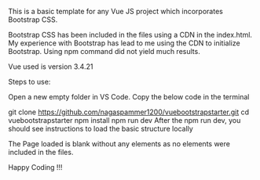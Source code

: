 This is a basic template for any Vue JS project which incorporates Bootstrap CSS.

Bootstrap CSS has been included in the files using a CDN in the index.html. My experience with Bootstrap has lead to me using the CDN to initialize Bootstrap. Using npm command did not yield much results.

Vue used is version 3.4.21

Steps to use:

Open a new empty folder in VS Code. Copy the below code in the terminal

 git clone https://github.com/nagaspammer1200/vuebootstrapstarter.git
 cd vuebootstrapstarter
 npm install 
 npm run dev
After the npm run dev, you should see instructions to load the basic structure locally

The Page loaded is blank without any elements as no elements were included in the files.

Happy Coding !!!
